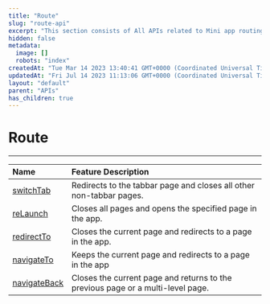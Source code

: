 ```yaml
---
title: "Route"
slug: "route-api"
excerpt: "This section consists of All APIs related to Mini app routing."
hidden: false
metadata: 
  image: []
  robots: "index"
createdAt: "Tue Mar 14 2023 13:40:41 GMT+0000 (Coordinated Universal Time)"
updatedAt: "Fri Jul 14 2023 11:13:06 GMT+0000 (Coordinated Universal Time)"
layout: "default"
parent: "APIs"
has_children: true
---
```

# Route 
*** 
| Name                                  | Feature Description                                                             |
| :------------------------------------ | :------------------------------------------------------------------------------ |
| [switchTab](doc:switch-tab-api)       | Redirects to the tabbar page and closes all other non-tabbar pages.             |
| [reLaunch](doc:relaunch-api)          | Closes all pages and opens the specified page in the app.                       |
| [redirectTo](doc:redirect-to-api)     | Closes the current page and redirects to a page in the app.                     |
| [navigateTo](doc:navigate-to-api)     | Keeps the current page and redirects to a page in the app                       |
| [navigateBack](doc:navigate-back-api) | Closes the current page and returns to the previous page or a multi-level page. |
